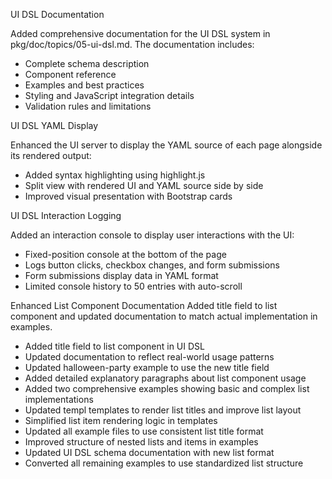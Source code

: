 UI DSL Documentation

Added comprehensive documentation for the UI DSL system in pkg/doc/topics/05-ui-dsl.md. The documentation includes:
- Complete schema description
- Component reference
- Examples and best practices
- Styling and JavaScript integration details
- Validation rules and limitations 

UI DSL YAML Display

Enhanced the UI server to display the YAML source of each page alongside its rendered output:
- Added syntax highlighting using highlight.js
- Split view with rendered UI and YAML source side by side
- Improved visual presentation with Bootstrap cards 

UI DSL Interaction Logging

Added an interaction console to display user interactions with the UI:
- Fixed-position console at the bottom of the page
- Logs button clicks, checkbox changes, and form submissions
- Form submissions display data in YAML format
- Limited console history to 50 entries with auto-scroll 

Enhanced List Component Documentation
Added title field to list component and updated documentation to match actual implementation in examples.
- Added title field to list component in UI DSL
- Updated documentation to reflect real-world usage patterns
- Updated halloween-party example to use the new title field
- Added detailed explanatory paragraphs about list component usage
- Added two comprehensive examples showing basic and complex list implementations
- Updated templ templates to render list titles and improve list layout
- Simplified list item rendering logic in templates
- Updated all example files to use consistent list title format
- Improved structure of nested lists and items in examples
- Updated UI DSL schema documentation with new list format
- Converted all remaining examples to use standardized list structure 